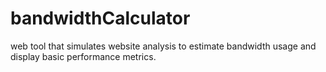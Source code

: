 # bandwidthCalculator
 web tool that simulates website analysis to estimate bandwidth usage and display basic performance metrics.             
